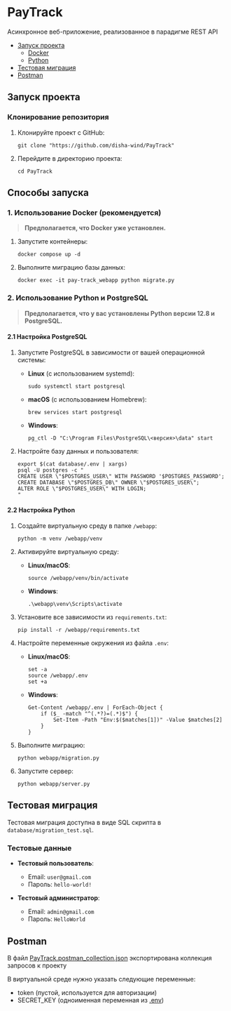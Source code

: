 # PayTrack

Асинхронное веб-приложение, реализованное в парадигме REST API

- [Запуск проекта](#запуск-проекта)
  - [Docker](#1-использование-docker-рекомендуется)
  - [Python](#2-использование-python-и-postgresql)
- [Тестовая миграция](#тестовая-миграция)
- [Postman](#postman)

## Запуск проекта

### Клонирование репозитория

1. Клонируйте проект с GitHub:
   ```shell
   git clone "https://github.com/disha-wind/PayTrack"
   ```
2. Перейдите в директорию проекта:
   ```shell
   cd PayTrack
   ```

## Способы запуска

### 1. Использование Docker (рекомендуется)

> **Предполагается, что Docker уже установлен.**

1. Запустите контейнеры:
   ```shell
   docker compose up -d
   ```

2. Выполните миграцию базы данных:
   ```shell
   docker exec -it pay-track_webapp python migrate.py
   ```

### 2. Использование Python и PostgreSQL

> **Предполагается, что у вас установлены Python версии 12.8 и PostgreSQL.**

#### 2.1 Настройка PostgreSQL

1. Запустите PostgreSQL в зависимости от вашей операционной системы:

    - **Linux** (с использованием systemd):
      ```shell
      sudo systemctl start postgresql
      ```

    - **macOS** (с использованием Homebrew):
      ```shell
      brew services start postgresql
      ```

    - **Windows**:
      ```shell
      pg_ctl -D "C:\Program Files\PostgreSQL\<версия>\data" start
      ```

2. Настройте базу данных и пользователя:
   ```shell
   export $(cat database/.env | xargs)
   psql -U postgres -c "
   CREATE USER \"$POSTGRES_USER\" WITH PASSWORD '$POSTGRES_PASSWORD';
   CREATE DATABASE \"$POSTGRES_DB\" OWNER \"$POSTGRES_USER\";
   ALTER ROLE \"$POSTGRES_USER\" WITH LOGIN;
   "
   ```

#### 2.2 Настройка Python

1. Создайте виртуальную среду в папке `/webapp`:
   ```shell
   python -m venv /webapp/venv
   ```

2. Активируйте виртуальную среду:
    - **Linux/macOS**:
      ```shell
      source /webapp/venv/bin/activate
      ```
    - **Windows**:
      ```shell
      .\webapp\venv\Scripts\activate
      ```

3. Установите все зависимости из `requirements.txt`:
   ```shell
   pip install -r /webapp/requirements.txt
   ```

4. Настройте переменные окружения из файла `.env`:
    - **Linux/macOS**:
      ```shell
      set -a
      source /webapp/.env
      set +a
      ```
    - **Windows**:
      ```shell
      Get-Content /webapp/.env | ForEach-Object {
          if ($_ -match "^(.*?)=(.*)$") {
              Set-Item -Path "Env:$($matches[1])" -Value $matches[2]
          }
      }
      ```

5. Выполните миграцию:
   ```shell
   python webapp/migration.py
   ```

6. Запустите сервер:
   ```shell
   python webapp/server.py
   ```

## Тестовая миграция

Тестовая миграция доступна в виде SQL скрипта в `database/migration_test.sql`.

### Тестовые данные

- **Тестовый пользователь**:
    - Email: `user@gmail.com`
    - Пароль: `hello-world!`

- **Тестовый администратор**:
    - Email: `admin@gmail.com`
    - Пароль: `HelloWorld`


## Postman

В файл [PayTrack.postman_collection.json](PayTrack.postman_collection.json) экспортирована коллекция запросов к проекту

В виртуальной среде нужно указать следующие переменные:
- token (пустой, используется для авторизации)
- SECRET_KEY (одноименная переменная из [.env](webapp%2F.env))
